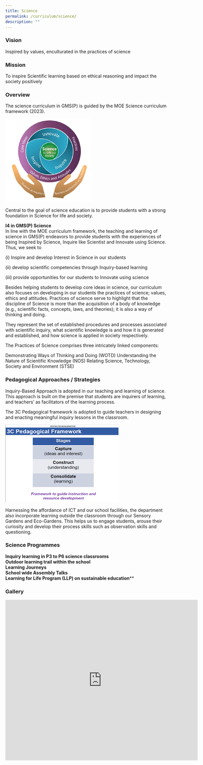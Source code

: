 ```yaml
---
title: Science
permalink: /curriculum/science/
description: ""
---
```

### Vision

Inspired by values, enculturated in the practices of science

### Mission

To inspire Scientific learning based on ethical reasoning and impact the society positively

### Overview

The science curriculum in GMS(P) is guided by the MOE Science curriculum framework (2023). 

![](/images/Picture1.png)

Central to the goal of science education is to provide students with a strong foundation in Science for life and society. 

**I4 in GMS(P) Science**<br>
In line with the MOE curriculum framework, the teaching and learning of science in GMS(P) endeavors to provide students with the experiences of being Inspired by Science, Inquire like Scientist and Innovate using Science. Thus, we seek to
 
(i) Inspire and develop Interest in Science in our students

(ii) develop scientific competencies through Inquiry-based learning

(iii) provide opportunities for our students to Innovate using science


Besides helping students to develop core ideas in science, our curriculum also focuses on developing in our students the practices of science; values, ethics and attitudes. Practices of science serve to highlight that the discipline of Science is more than the acquisition of a body of knowledge (e.g., scientific facts, concepts, laws, and theories); it is also a way of thinking and doing.

They represent the set of established procedures and processes associated with scientific inquiry, what scientific knowledge is and how it is generated and established, and how science is applied in society respectively.

The Practices of Science comprises three intricately linked components:

Demonstrating Ways of Thinking and Doing (WOTD)
Understanding the Nature of Scientific Knowledge (NOS)
Relating Science, Technology, Society and Environment (STSE)


### Pedagogical Approaches / Strategies

Inquiry-Based Approach is adopted in our teaching and learning of science. This approach is built on the premise that students are inquirers of learning, and teachers’ as facilitators of the learning process.

The 3C Pedagogical framework is adopted to guide teachers in designing and enacting meaningful inquiry lessons in the classroom.

![](/images/Picture2.png)

Harnessing the affordance of ICT and our school facilities, the department also incorporate learning outside the classroom through our Sensory Gardens and Eco-Gardens. This helps us to engage students, arouse their curiosity and develop their process skills such as observation skills and questioning.
  
### Science Programmes

**Inquiry learning in P3 to P6 science classrooms**<br>
**Outdoor learning trail within the school**<br>
**Learning Journeys**<br>
**School wide Assembly Talks**<br>
**Learning for Life Program (LLP) on sustainable education**** <br>

### Gallery

<iframe allowfullscreen="true" height="500" width="600" frameborder="0" src="https://docs.google.com/presentation/d/e/2PACX-1vRMQrC39SRvIgfuYLdM5n2GZSphOXlfLwd3FRGYXbnrsJlwcGBNp2rFwvUeVgNnf7bSXwMz3wv3cBCO/embed?start=false&amp;loop=true&amp;delayms=10000"></iframe>